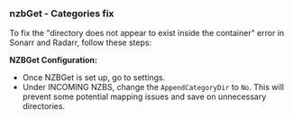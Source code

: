 ### nzbGet  - Categories fix
To fix the "directory does not appear to exist inside the container" error in Sonarr and Radarr, follow these steps:

**NZBGet Configuration:**
- Once NZBGet is set up, go to settings.
- Under INCOMING NZBS, change the `AppendCategoryDir` to `No`. This will prevent some potential mapping issues and save on unnecessary directories.